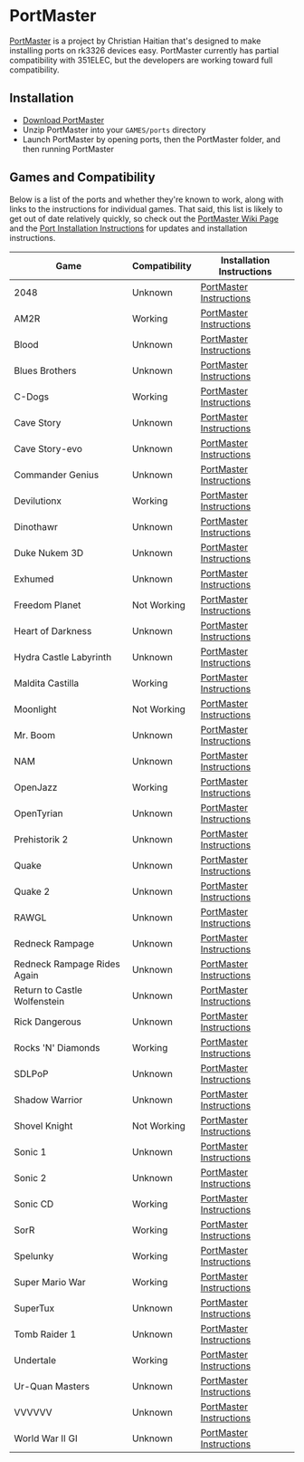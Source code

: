 # PortMaster

[PortMaster](https://github.com/christianhaitian/PortMaster) is a project by Christian Haitian that's designed to make installing ports on rk3326 devices easy. PortMaster currently has partial compatibility with 351ELEC, but the developers are working toward full compatibility.

## Installation

- [Download PortMaster](https://github.com/christianhaitian/PortMaster/raw/main/PortMaster.zip)
- Unzip PortMaster into your `GAMES/ports` directory
- Launch PortMaster by opening ports, then the PortMaster folder, and then running PortMaster

## Games and Compatibility

Below is a list of the ports and whether they're known to work, along with links to the instructions for individual games. That said, this list is likely to get out of date relatively quickly, so check out the [PortMaster Wiki Page](https://github.com/christianhaitian/arkos/wiki/PortMaster) and the [Port Installation Instructions](https://github.com/christianhaitian/arkos/wiki/ArkOS-Emulators-and-Ports-information#ports) for updates and installation instructions.

| Game | Compatibility | Installation Instructions |
|----|----|----|
| 2048 | <span class="text-warning">Unknown</span> | [PortMaster Instructions](https://github.com/christianhaitian/arkos/wiki/ArkOS-Emulators-and-Ports-information#2048-available-through-portmaster) |
| AM2R | <span class="text-success">Working</span> | [PortMaster Instructions](https://github.com/christianhaitian/arkos/wiki/ArkOS-Emulators-and-Ports-information#am2r-available-through-portmaster) |
| Blood | <span class="text-warning">Unknown</span> | [PortMaster Instructions](https://github.com/christianhaitian/arkos/wiki/ArkOS-Emulators-and-Ports-information#blood-available-through-portmaster) |
| Blues Brothers | <span class="text-warning">Unknown</span> | [PortMaster Instructions](https://github.com/christianhaitian/arkos/wiki/ArkOS-Emulators-and-Ports-information#blues-brothers-available-through-portmaster) |
| C-Dogs | <span class="text-success">Working</span> | [PortMaster Instructions](https://github.com/christianhaitian/arkos/wiki/ArkOS-Emulators-and-Ports-information#c-dogs-available-through-portmaster) |
| Cave Story | <span class="text-warning">Unknown</span> | [PortMaster Instructions](https://github.com/christianhaitian/arkos/wiki/ArkOS-Emulators-and-Ports-information#cave-story-evo-available-through-portmaster) |
| Cave Story-evo | <span class="text-warning">Unknown</span> | [PortMaster Instructions](https://github.com/christianhaitian/arkos/wiki/ArkOS-Emulators-and-Ports-information#cave-story-evo-available-through-portmaster) |
| Commander Genius | <span class="text-warning">Unknown</span> | [PortMaster Instructions](https://github.com/christianhaitian/arkos/wiki/ArkOS-Emulators-and-Ports-information#commander-genius-commander-keen-available-through-portmaster) |
| Devilutionx | <span class="text-success">Working</span> | [PortMaster Instructions](https://github.com/christianhaitian/arkos/wiki/ArkOS-Emulators-and-Ports-information#devilutionx-diablo-1-available-through-portmaster) |
| Dinothawr | <span class="text-warning">Unknown</span> | [PortMaster Instructions](https://github.com/christianhaitian/arkos/wiki/ArkOS-Emulators-and-Ports-information#dinothawr-available-through-portmaster) |
| Duke Nukem 3D | <span class="text-warning">Unknown</span> | [PortMaster Instructions](https://github.com/christianhaitian/arkos/wiki/ArkOS-Emulators-and-Ports-information#duke-nukem-3d-available-through-portmaster) |
| Exhumed | <span class="text-warning">Unknown</span> | [PortMaster Instructions](https://github.com/christianhaitian/arkos/wiki/ArkOS-Emulators-and-Ports-information#exhumed-aka-powerslave-available-through-portmaster) |
| Freedom Planet | <span class="text-danger">Not Working</span> | [PortMaster Instructions](https://github.com/christianhaitian/arkos/wiki/ArkOS-Emulators-and-Ports-information#freedom-planet-available-through-portmaster) |
| Heart of Darkness | <span class="text-warning">Unknown</span> | [PortMaster Instructions](https://github.com/christianhaitian/arkos/wiki/ArkOS-Emulators-and-Ports-information#heart-of-darkness-available-through-portmaster) |
| Hydra Castle Labyrinth | <span class="text-warning">Unknown</span> | [PortMaster Instructions](https://github.com/christianhaitian/arkos/wiki/ArkOS-Emulators-and-Ports-information#hydra-castle-labyrinth-available-through-portmaster) |
| Maldita Castilla | <span class="text-success">Working</span> | [PortMaster Instructions](https://github.com/christianhaitian/arkos/wiki/ArkOS-Emulators-and-Ports-information#maldita-castilla-available-through-portmaster) |
| Moonlight | <span class="text-danger">Not Working</span> | [PortMaster Instructions](https://github.com/christianhaitian/arkos/wiki/ArkOS-Emulators-and-Ports-information#moonlight-nvidia-gamestreaming-app-available-through-portmaster) |
| Mr. Boom | <span class="text-warning">Unknown</span> | [PortMaster Instructions](https://github.com/christianhaitian/arkos/wiki/ArkOS-Emulators-and-Ports-information#mr-boom-available-through-portmaster) |
| NAM | <span class="text-warning">Unknown</span> | [PortMaster Instructions](https://github.com/christianhaitian/arkos/wiki/ArkOS-Emulators-and-Ports-information#nam-available-through-portmaster) |
| OpenJazz | <span class="text-success">Working</span> | [PortMaster Instructions](https://github.com/christianhaitian/arkos/wiki/ArkOS-Emulators-and-Ports-information#openjazz-jazz-jackrabbitavailable-through-portmaster) |
| OpenTyrian | <span class="text-warning">Unknown</span> | [PortMaster Instructions](https://github.com/christianhaitian/arkos/wiki/ArkOS-Emulators-and-Ports-information#opentyrian-available-through-portmaster) |
| Prehistorik 2 | <span class="text-warning">Unknown</span> | [PortMaster Instructions](https://github.com/christianhaitian/arkos/wiki/ArkOS-Emulators-and-Ports-information#prehistorik-2-available-through-portmaster) |
| Quake | <span class="text-warning">Unknown</span> | [PortMaster Instructions](https://github.com/christianhaitian/arkos/wiki/ArkOS-Emulators-and-Ports-information#quake-1-available-through-portmaster) |
| Quake 2 | <span class="text-warning">Unknown</span> | [PortMaster Instructions](https://github.com/christianhaitian/arkos/wiki/ArkOS-Emulators-and-Ports-information#quake-2-available-through-portmaster) |
| RAWGL | <span class="text-warning">Unknown</span> | [PortMaster Instructions](https://github.com/christianhaitian/arkos/wiki/ArkOS-Emulators-and-Ports-information#rawgl-available-through-portmaster) |
| Redneck Rampage | <span class="text-warning">Unknown</span> | [PortMaster Instructions](https://github.com/christianhaitian/arkos/wiki/ArkOS-Emulators-and-Ports-information#redneck-rampage-1-available-through-portmaster) |
| Redneck Rampage Rides Again | <span class="text-warning">Unknown</span> | [PortMaster Instructions](https://github.com/christianhaitian/arkos/wiki/ArkOS-Emulators-and-Ports-information#redneck-rampage-2-available-through-portmaster) |
| Return to Castle Wolfenstein | <span class="text-warning">Unknown</span> | [PortMaster Instructions](https://github.com/christianhaitian/arkos/wiki/ArkOS-Emulators-and-Ports-information#return-to-castle-wolfenstein-available-through-portmaster) |
| Rick Dangerous | <span class="text-warning">Unknown</span> | [PortMaster Instructions](https://github.com/christianhaitian/arkos/wiki/ArkOS-Emulators-and-Ports-information#rick-dangerous-available-through-portmaster) |
| Rocks 'N' Diamonds | <span class="text-success">Working</span> | [PortMaster Instructions](https://github.com/christianhaitian/arkos/wiki/ArkOS-Emulators-and-Ports-information#rocks-n-diamonds-available-through-portmaster) |
| SDLPoP | <span class="text-warning">Unknown</span> | [PortMaster Instructions](https://github.com/christianhaitian/arkos/wiki/ArkOS-Emulators-and-Ports-information#sdlpop-prince-of-persia-available-through-portmaster) |
| Shadow Warrior | <span class="text-warning">Unknown</span> | [PortMaster Instructions](https://github.com/christianhaitian/arkos/wiki/ArkOS-Emulators-and-Ports-information#) |
| Shovel Knight | <span class="text-danger">Not Working</span> | [PortMaster Instructions](https://github.com/christianhaitian/arkos/wiki/ArkOS-Emulators-and-Ports-information#shovel-knight---treasure-trove-available-through-portmaster) |
| Sonic 1 | <span class="text-warning">Unknown</span> | [PortMaster Instructions](https://github.com/christianhaitian/arkos/wiki/ArkOS-Emulators-and-Ports-information#sonic-1-available-through-portmaster) |
| Sonic 2 | <span class="text-warning">Unknown</span> | [PortMaster Instructions](https://github.com/christianhaitian/arkos/wiki/ArkOS-Emulators-and-Ports-information#sonic-2-available-through-portmaster) |
| Sonic CD | <span class="text-success">Working</span> | [PortMaster Instructions](https://github.com/christianhaitian/arkos/wiki/ArkOS-Emulators-and-Ports-information#sonic-cd-available-through-portmaster) |
| SorR | <span class="text-success">Working</span> | [PortMaster Instructions](https://github.com/christianhaitian/arkos/wiki/ArkOS-Emulators-and-Ports-information#sorr-streets-of-rage-remakeavailable-through-portmaster) |
| Spelunky | <span class="text-success">Working</span> | [PortMaster Instructions](https://github.com/christianhaitian/arkos/wiki/ArkOS-Emulators-and-Ports-information#spelunky-available-through-portmaster) |
| Super Mario War | <span class="text-success">Working</span> | [PortMaster Instructions](https://github.com/christianhaitian/arkos/wiki/ArkOS-Emulators-and-Ports-information#super-mario-war-available-through-portmaster) |
| SuperTux | <span class="text-warning">Unknown</span> | [PortMaster Instructions](https://github.com/christianhaitian/arkos/wiki/ArkOS-Emulators-and-Ports-information#supertux-available-through-portmaster) |
| Tomb Raider 1 | <span class="text-warning">Unknown</span> | [PortMaster Instructions](https://github.com/christianhaitian/arkos/wiki/ArkOS-Emulators-and-Ports-information#tomb-raider-1-available-through-portmaster) |
| Undertale | <span class="text-success">Working</span> | [PortMaster Instructions](https://github.com/christianhaitian/arkos/wiki/ArkOS-Emulators-and-Ports-information#undertale-available-through-portmaster) |
| Ur-Quan Masters | <span class="text-warning">Unknown</span> | [PortMaster Instructions](https://github.com/christianhaitian/arkos/wiki/ArkOS-Emulators-and-Ports-information#ur-quan-masters-available-through-portmaster) |
| VVVVVV | <span class="text-warning">Unknown</span> | [PortMaster Instructions](https://github.com/christianhaitian/arkos/wiki/ArkOS-Emulators-and-Ports-information#vvvvvv-available-through-portmaster) |
| World War II GI | <span class="text-warning">Unknown</span> | [PortMaster Instructions](https://github.com/christianhaitian/arkos/wiki/ArkOS-Emulators-and-Ports-information#world-war-ii-gi-available-through-portmaster) |
